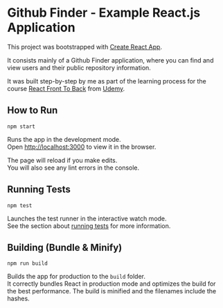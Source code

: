 # Github Finder - Example React.js Application

This project was bootstrapped with [Create React App](https://github.com/facebook/create-react-app).

It consists mainly of a Github Finder application, where you can find and view users and their public repository information.

It was built step-by-step by me as part of the learning process for the course [React Front To Back](https://www.udemy.com/modern-react-front-to-back) from [Udemy](https://www.udemy.com).

## How to Run
```
npm start
```

Runs the app in the development mode.<br>
Open [http://localhost:3000](http://localhost:3000) to view it in the browser.

The page will reload if you make edits.<br>
You will also see any lint errors in the console.

## Running Tests
```
npm test
```

Launches the test runner in the interactive watch mode.<br>
See the section about [running tests](https://facebook.github.io/create-react-app/docs/running-tests) for more information.

## Building (Bundle & Minify)
```
npm run build
```

Builds the app for production to the `build` folder.<br>
It correctly bundles React in production mode and optimizes the build for the best performance.
The build is minified and the filenames include the hashes.<br>
